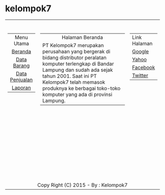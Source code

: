 # kelompok7
<!DOCTYPE html PUBLIC "-//W3C//DTD XHTML 1.0 Transitional//EN" "http://www.w3.org/TR/xhtml1/DTD/xhtml1-transitional.dtd">
<html xmlns="http://www.w3.org/1999/xhtml">
<head>
<meta http-equiv="Content-Type" content="text/html; charset=utf-8" />
<title>Sistem Informasi Penjualan - By : RUADI SJAHPOETRA</title>
<link href="desain.css" rel="stylesheet" type="text/css" />
</head>

<body>
<table width="100%" border="0" cellspacing="0" cellpadding="0">
  <tr>
    <td colspan="3">&nbsp;</td>
  </tr>
  <tr>
    <td width="20%" height="500" valign="top" class="garis_utama"><table width="100%" border="0" cellspacing="0" cellpadding="3">
      <tr>
        <td align="center" class="menu_utama">Menu Utama</td>
      </tr>
      <tr>
        <td align="center" class="isi_menu"><a href="index.php">Beranda</a></td>
      </tr>
      <tr>
        <td align="center" class="isi_menu"><a href="data_barang.php">Data Barang</a></td>
      </tr>
      <tr>
        <td align="center" class="isi_menu"><a href="data_penjualan.php">Data Penjualan</a></td>
      </tr>
      <tr>
        <td align="center" class="isi_menu"><a href="laporan.php">Laporan</a></td>
      </tr>
    </table></td>
    <td width="60%" valign="top"><table width="100%" border="0" cellspacing="0" cellpadding="3">
      <tr>
        <td align="center" class="menu_utama">Halaman Beranda</td>
      </tr>
      <tr>
        <td>PT Kelompok7 merupakan perusahaan yang bergerak di bidang distributor peralatan komputer terlengkap di Bandar Lampung dan sudah ada sejak tahun 2001. Saat ini PT Kelompok7 telah memasok produknya ke berbagai toko-toko komputer yang ada di provinsi Lampung.</td>
      </tr>
    </table></td>
    <td width="20%" valign="top" class="garis_utama"><table width="100%" border="0" cellspacing="0" cellpadding="3">
      <tr>
        <td class="menu_utama">Link Halaman</td>
      </tr>
      <tr>
        <td class="isi_menu"><a href="http://www.google.com" target="_blank">Google</a></td>
      </tr>
      <tr>
        <td class="isi_menu"><a href="http://www.yahoo.com" target="_blank">Yahoo</a></td>
      </tr>
      <tr>
        <td class="isi_menu"><a href="http://www.facebook.com" target="_blank">Facebook</a></td>
      </tr>
      <tr>
        <td class="isi_menu"><a href="http://www.twitter.com" target="_blank">Twitter</a></td>
      </tr>
    </table></td>
  </tr>
  <tr>
    <td colspan="3" align="center" class="garis_footer">
      Copy Right (C) 2015 - By : Kelompok7</td>
  </tr>
</table>
</body>
</html>
